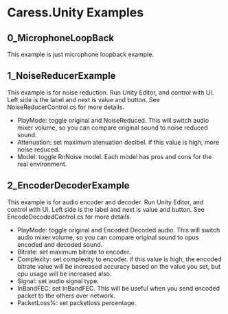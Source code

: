 # Caress.Unity Examples

## 0_MicrophoneLoopBack
This example is just microphone loopback example.

## 1_NoiseReducerExample
This example is for noise reduction.
Run Unity Editor, and control with UI.
Left side is the label and next is value and button.
See NoiseReducerControl.cs for more details.

- PlayMode: toggle original and NoiseReduced. This will switch audio mixer volume, so you can compare original sound to noise reduced sound.  
- Attenuation: set maximum atenuation decibel. if this value is high, more noise reduced.
- Model: toggle RnNoise model. Each model has pros and cons for the real environment.


## 2_EncoderDecoderExample
This example is for audio encoder and decoder.
Run Unity Editor, and control with UI.
Left side is the label and next is value and button.
See EncodeDecodedControl.cs for more details.

- PlayMode: toggle original and Encoded Decoded audio. This will switch audio mixer volume, so you can compare original sound to opus encoded and decoded sound.
- Bitrate: set maximum bitrate to encoder.
- Complexity: set complexity to encoder. if this value is high, the encoded bitrate value will be increased accuracy based on the value you set, but cpu usage will be increased also.
- Signal: set audio signal type.
- InBandFEC: set InBandFEC. This will be useful when you send encoded packet to the others over network.
- PacketLoss%: set packetloss percentage.